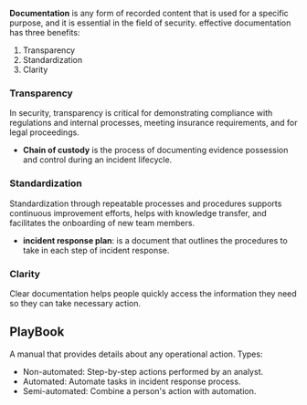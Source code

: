 **Documentation** is any form of recorded content that is used for a specific purpose, and it is essential in the field of security.
effective documentation has three benefits:
1. Transparency
2. Standardization
3. Clarity

### **Transparency**
In security, transparency is critical for demonstrating compliance with regulations and internal processes, meeting insurance requirements, and for legal proceedings.
- **Chain of custody** is the process of documenting evidence possession and control during an incident lifecycle.

### **Standardization**
Standardization through repeatable processes and procedures supports continuous improvement efforts, helps with knowledge transfer, and facilitates the onboarding of new team members.
- **incident response plan**: is a document that outlines the procedures to take in each step of incident response.

### **Clarity**
Clear documentation helps people quickly access the information they need so they can take necessary action.

## PlayBook
A manual that provides details about any operational action.
Types:
- Non-automated: Step-by-step actions performed by an analyst.
- Automated: Automate tasks in incident response process.
- Semi-automated: Combine a person's action with automation.